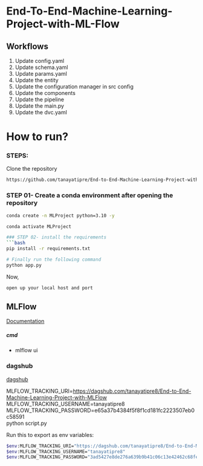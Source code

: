 # End-To-End-Machine-Learning-Project-with-ML-Flow

## Workflows

1. Update config.yaml
2. Update schema.yaml
3. Update params.yaml
4. Update the entity
5. Update the configuration manager in src config
6. Update the components
7. Update the pipeline
8. Update the main.py
9. Update the dvc.yaml


# How to run?

### STEPS:

Clone the repository

```bash
https://github.com/tanayatipre/End-to-End-Machine-Learning-Project-with-MLFlow
```

### STEP 01- Create a conda environment after opening the repository

```bash
conda create -n MLProject python=3.10 -y
```

```bash
conda activate MLProject

### STEP 02- install the requirements
```bash
pip install -r requirements.txt
```

```bash
# Finally run the following command
python app.py
```

Now,
```bash
open up your local host and port
```

## MLFlow

[Documentation](https://mlflow.org/docs/latest/index.html)

##### cmd
- mlflow ui

### dagshub
[dagshub](https://dagshub.com/)

MLFLOW_TRACKING_URI=https://dagshub.com/tanayatipre8/End-to-End-Machine-Learning-Project-with-MLFlow
MLFLOW_TRACKING_USERNAME=tanayatipre8
MLFLOW_TRACKING_PASSWORD=e65a37b4384f5f8f1cd181fc2223507eb0c58591 \
python script.py

Run this to export as env variables:

```bash
$env:MLFLOW_TRACKING_URI="https://dagshub.com/tanayatipre8/End-to-End-Machine-Learning-Project-with-MLFlow.mlflow"
$env:MLFLOW_TRACKING_USERNAME="tanayatipre8"
$env:MLFLOW_TRACKING_PASSWORD="3ad5427e8de276a639b9b41c06c13e42462c68fe"
```